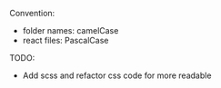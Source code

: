 Convention:
- folder names: camelCase
- react files: PascalCase

TODO:
- Add scss and refactor css code for more readable